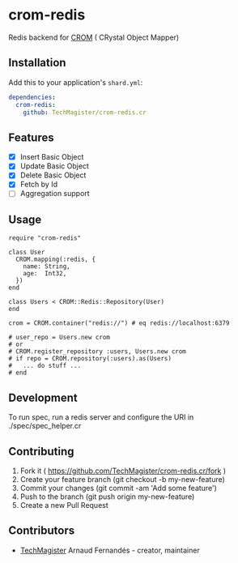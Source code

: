 # crom-redis

Redis backend for [CROM](https://github.com/TechMagister/crom.cr) ( CRystal Object Mapper)

## Installation


Add this to your application's `shard.yml`:

```yaml
dependencies:
  crom-redis:
    github: TechMagister/crom-redis.cr
```

## Features
- [x] Insert Basic Object
- [x] Update Basic Object
- [x] Delete Basic Object
- [x] Fetch by Id
- [ ] Aggregation support

## Usage


```crystal
require "crom-redis"

class User
  CROM.mapping(:redis, {
    name: String,
    age:  Int32,
  })
end

class Users < CROM::Redis::Repository(User)
end

crom = CROM.container("redis://") # eq redis://localhost:6379

# user_repo = Users.new crom
# or
# CROM.register_repository :users, Users.new crom
# if repo = CROM.repository(:users).as(Users)
#   ... do stuff ...
# end

```


## Development

To run spec, run a redis server and configure the URI in ./spec/spec_helper.cr

## Contributing

1. Fork it ( https://github.com/TechMagister/crom-redis.cr/fork )
2. Create your feature branch (git checkout -b my-new-feature)
3. Commit your changes (git commit -am 'Add some feature')
4. Push to the branch (git push origin my-new-feature)
5. Create a new Pull Request

## Contributors

- [TechMagister](https://github.com/TechMagister) Arnaud Fernandés - creator, maintainer
